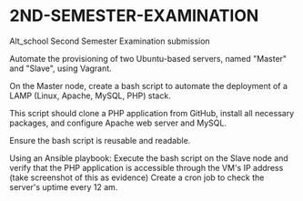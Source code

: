 # 2ND-SEMESTER-EXAMINATION
Alt_school Second Semester Examination submission

Automate the provisioning of two Ubuntu-based servers, named "Master" and "Slave", using Vagrant.

On the Master node, create a bash script to automate the deployment of a LAMP (Linux, Apache, MySQL, PHP) stack.

This script should clone a PHP application from GitHub, install all necessary packages, and configure Apache web server and MySQL.

Ensure the bash script is reusable and readable.

Using an Ansible playbook:
Execute the bash script on the Slave node and verify that the PHP application is accessible through the VM's IP address (take screenshot of this as evidence)
Create a cron job to check the server's uptime every 12 am.

